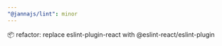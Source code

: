 ```yaml
---
"@jannajs/lint": minor
---
```


📦 refactor: replace eslint-plugin-react with @eslint-react/eslint-plugin
